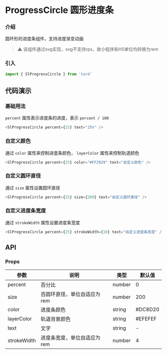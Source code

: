 # ProgressCircle 圆形进度条
### 介绍
圆环形的进度条组件，支持进度渐变动画
> ⚠️ 该组件通过svg实现，svg不支持rpx，故小程序和H5单位均转换为rem
### 引入
```js
import { SlProgressCircle } from 'tard'
```
## 代码演示
### 基础用法
`percent` 属性表示进度条的进度，表示 `percent / 100`
```js
<SlProgressCircle percent={25} text="25%" />
```
### 自定义颜色
通过 `color` 属性来控制进度条颜色， `layerColor` 属性来控制轨道颜色
```js
<SlProgressCircle percent={25} color="#FF2929" text="自定义颜色" />
```
### 自定义圆环直径
通过 `size` 属性设置圆环直径
```js
<SlProgressCircle percent={25} size={300} text="自定义圆环直径" />
```

### 自定义进度条宽度
通过 `strokeWidth` 属性设置进度条宽度
```js
<SlProgressCircle percent={25} strokeWidth={10} text="自定义进度条宽度" />
```
## API
### Props
|  参数   | 说明  | 类型 | 默认值 |
|  ----  | ----  | ---- | ---- |
| percent | 百分比 | number | 0 |
| size | 百圆环直径，单位自适应为rem | number | 200 |
| color | 进度条颜色 | string | #DC8D20 |
| layerColor | 轨道背景颜色 | string | #EFEFEF |
| text | 文字 | string | - |
| strokeWidth | 进度条宽度，单位自适应为rem | number | 4 |